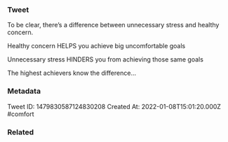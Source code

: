 ### Tweet
To be clear, there’s a difference between unnecessary stress and healthy concern.

Healthy concern HELPS you achieve big uncomfortable goals 

Unnecessary stress HINDERS you from achieving those same goals

The highest achievers know the difference…

### Metadata
Tweet ID: 1479830587124830208
Created At: 2022-01-08T15:01:20.000Z
#comfort

### Related

